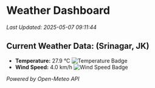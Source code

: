 
# Weather Dashboard

_Last Updated: 2025-05-07 09:11:44_

## Current Weather Data: (Srinagar, JK)
- **Temperature:** 27.9 °C ![Temperature Badge](https://img.shields.io/badge/Temperature-Medium%20Temp-green)
- **Wind Speed:** 4.0 km/h ![Wind Speed Badge](https://img.shields.io/badge/Wind%20Speed-Light%20Wind-blue)

*Powered by Open-Meteo API*
